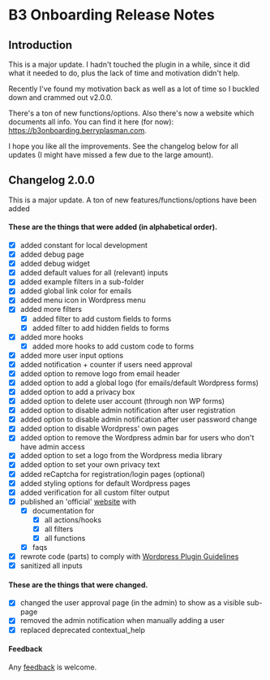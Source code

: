 # B3 Onboarding Release Notes

## Introduction

This is a major update. I hadn't touched the plugin in a while, since it did what it needed to do, plus the lack of time and motivation didn't help.

Recently I've found my motivation back as well as a lot of time so I buckled down and crammed out v2.0.0.

There's a ton of new functions/options. Also there's now a website which documents all info. You can find it here (for now): https://b3onboarding.berryplasman.com.

I hope you like all the improvements. See the changelog below for all updates (I might have missed a few due to the large amount).

## Changelog 2.0.0

This is a major update. A ton of new features/functions/options have been added

#### These are the things that were added (in alphabetical order).

* [X] added constant for local development
* [X] added debug page
* [X] added debug widget
* [X] added default values for all (relevant) inputs
* [X] added example filters in a sub-folder
* [X] added global link color for emails
* [X] added menu icon in Wordpress menu
* [X] added more filters
    * [X] added filter to add custom fields to forms
    * [X] added filter to add hidden fields to forms
* [X] added more hooks
    * [X] added more hooks to add custom code to forms
* [X] added more user input options
* [X] added notification + counter if users need approval
* [X] added option to remove logo from email header
* [X] added option to add a global logo (for emails/default Wordpress forms)
* [X] added option to add a privacy box
* [X] added option to delete user account (through non WP forms)
* [X] added option to disable admin notification after user registration
* [X] added option to disable admin notification after user password change
* [X] added option to disable Wordpress' own pages
* [X] added option to remove the Wordpress admin bar for users who don't have admin access
* [X] added option to set a logo from the Wordpress media library
* [X] added option to set your own privacy text
* [X] added reCaptcha for registration/login pages (optional) 
* [X] added styling options for default Wordpress pages
* [X] added verification for all custom filter output
* [X] published an 'official' [website](https://b3onboarding.berryplasman.com) with
    * [X] documentation for
        * [X] all actions/hooks
        * [X] all filters
        * [X] all functions
    * [X] faqs
* [X] rewrote code (parts) to comply with [Wordpress Plugin Guidelines](https://developer.wordpress.org/plugins/wordpress-org/detailed-plugin-guidelines/)
* [X] sanitized all inputs

#### These are the things that were changed.

* [X] changed the user approval page (in the admin) to show as a visible sub-page
* [X] removed the admin notification when manually adding a user
* [X] replaced deprecated contextual_help

#### Feedback

Any [feedback](https://github.com/Beee4life/b3-onboarding/issues) is welcome.
